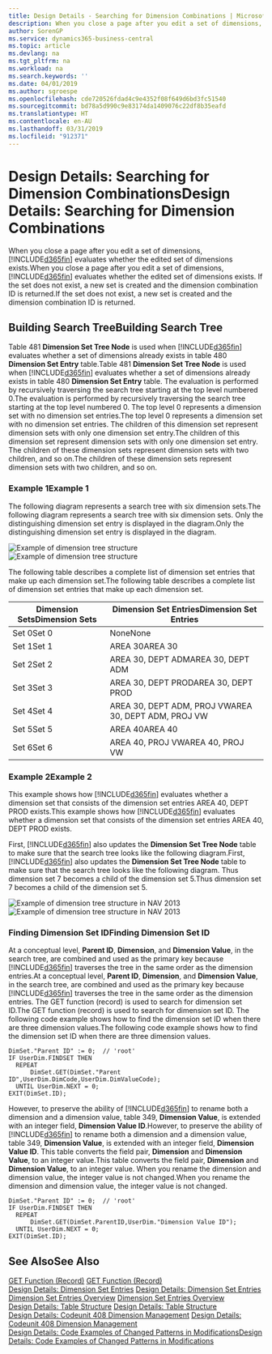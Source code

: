 ```yaml
---
title: Design Details - Searching for Dimension Combinations | Microsoft Docs
description: When you close a page after you edit a set of dimensions, Business Central evaluates whether the edited set of dimensions exists. If the set does not exist, a new set is created and the dimension combination ID is returned.
author: SorenGP
ms.service: dynamics365-business-central
ms.topic: article
ms.devlang: na
ms.tgt_pltfrm: na
ms.workload: na
ms.search.keywords: ''
ms.date: 04/01/2019
ms.author: sgroespe
ms.openlocfilehash: cde720526fdad4c9e4352f08f649d6bd3fc51540
ms.sourcegitcommit: bd78a5d990c9e83174da1409076c22df8b35eafd
ms.translationtype: HT
ms.contentlocale: en-AU
ms.lasthandoff: 03/31/2019
ms.locfileid: "912371"
---
```

# <a name="design-details-searching-for-dimension-combinations"></a><span data-ttu-id="e4d44-104">Design Details: Searching for Dimension Combinations</span><span class="sxs-lookup"><span data-stu-id="e4d44-104">Design Details: Searching for Dimension Combinations</span></span>
<span data-ttu-id="e4d44-105">When you close a page after you edit a set of dimensions, [!INCLUDE[d365fin](includes/d365fin_md.md)] evaluates whether the edited set of dimensions exists.</span><span class="sxs-lookup"><span data-stu-id="e4d44-105">When you close a page after you edit a set of dimensions, [!INCLUDE[d365fin](includes/d365fin_md.md)] evaluates whether the edited set of dimensions exists.</span></span> <span data-ttu-id="e4d44-106">If the set does not exist, a new set is created and the dimension combination ID is returned.</span><span class="sxs-lookup"><span data-stu-id="e4d44-106">If the set does not exist, a new set is created and the dimension combination ID is returned.</span></span>  

## <a name="building-search-tree"></a><span data-ttu-id="e4d44-107">Building Search Tree</span><span class="sxs-lookup"><span data-stu-id="e4d44-107">Building Search Tree</span></span>  
 <span data-ttu-id="e4d44-108">Table 481 **Dimension Set Tree Node** is used when [!INCLUDE[d365fin](includes/d365fin_md.md)] evaluates whether a set of dimensions already exists in table 480 **Dimension Set Entry** table.</span><span class="sxs-lookup"><span data-stu-id="e4d44-108">Table 481 **Dimension Set Tree Node** is used when [!INCLUDE[d365fin](includes/d365fin_md.md)] evaluates whether a set of dimensions already exists in table 480 **Dimension Set Entry** table.</span></span> <span data-ttu-id="e4d44-109">The evaluation is performed by recursively traversing the search tree starting at the top level numbered 0.</span><span class="sxs-lookup"><span data-stu-id="e4d44-109">The evaluation is performed by recursively traversing the search tree starting at the top level numbered 0.</span></span> <span data-ttu-id="e4d44-110">The top level 0 represents a dimension set with no dimension set entries.</span><span class="sxs-lookup"><span data-stu-id="e4d44-110">The top level 0 represents a dimension set with no dimension set entries.</span></span> <span data-ttu-id="e4d44-111">The children of this dimension set represent dimension sets with only one dimension set entry.</span><span class="sxs-lookup"><span data-stu-id="e4d44-111">The children of this dimension set represent dimension sets with only one dimension set entry.</span></span> <span data-ttu-id="e4d44-112">The children of these dimension sets represent dimension sets with two children, and so on.</span><span class="sxs-lookup"><span data-stu-id="e4d44-112">The children of these dimension sets represent dimension sets with two children, and so on.</span></span>  

### <a name="example-1"></a><span data-ttu-id="e4d44-113">Example 1</span><span class="sxs-lookup"><span data-stu-id="e4d44-113">Example 1</span></span>  
 <span data-ttu-id="e4d44-114">The following diagram represents a search tree with six dimension sets.</span><span class="sxs-lookup"><span data-stu-id="e4d44-114">The following diagram represents a search tree with six dimension sets.</span></span> <span data-ttu-id="e4d44-115">Only the distinguishing dimension set entry is displayed in the diagram.</span><span class="sxs-lookup"><span data-stu-id="e4d44-115">Only the distinguishing dimension set entry is displayed in the diagram.</span></span>  

 <span data-ttu-id="e4d44-116">![Example of dimension tree structure](media/nav2013_dimension_tree.png "Example of dimension tree structure")</span><span class="sxs-lookup"><span data-stu-id="e4d44-116">![Example of dimension tree structure](media/nav2013_dimension_tree.png "Example of dimension tree structure")</span></span>  

 <span data-ttu-id="e4d44-117">The following table describes a complete list of dimension set entries that make up each dimension set.</span><span class="sxs-lookup"><span data-stu-id="e4d44-117">The following table describes a complete list of dimension set entries that make up each dimension set.</span></span>  

|<span data-ttu-id="e4d44-118">Dimension Sets</span><span class="sxs-lookup"><span data-stu-id="e4d44-118">Dimension Sets</span></span>|<span data-ttu-id="e4d44-119">Dimension Set Entries</span><span class="sxs-lookup"><span data-stu-id="e4d44-119">Dimension Set Entries</span></span>|  
|--------------------|---------------------------|  
|<span data-ttu-id="e4d44-120">Set 0</span><span class="sxs-lookup"><span data-stu-id="e4d44-120">Set 0</span></span>|<span data-ttu-id="e4d44-121">None</span><span class="sxs-lookup"><span data-stu-id="e4d44-121">None</span></span>|  
|<span data-ttu-id="e4d44-122">Set 1</span><span class="sxs-lookup"><span data-stu-id="e4d44-122">Set 1</span></span>|<span data-ttu-id="e4d44-123">AREA 30</span><span class="sxs-lookup"><span data-stu-id="e4d44-123">AREA 30</span></span>|  
|<span data-ttu-id="e4d44-124">Set 2</span><span class="sxs-lookup"><span data-stu-id="e4d44-124">Set 2</span></span>|<span data-ttu-id="e4d44-125">AREA 30, DEPT ADM</span><span class="sxs-lookup"><span data-stu-id="e4d44-125">AREA 30, DEPT ADM</span></span>|  
|<span data-ttu-id="e4d44-126">Set 3</span><span class="sxs-lookup"><span data-stu-id="e4d44-126">Set 3</span></span>|<span data-ttu-id="e4d44-127">AREA 30, DEPT PROD</span><span class="sxs-lookup"><span data-stu-id="e4d44-127">AREA 30, DEPT PROD</span></span>|  
|<span data-ttu-id="e4d44-128">Set 4</span><span class="sxs-lookup"><span data-stu-id="e4d44-128">Set 4</span></span>|<span data-ttu-id="e4d44-129">AREA 30, DEPT ADM, PROJ VW</span><span class="sxs-lookup"><span data-stu-id="e4d44-129">AREA 30, DEPT ADM, PROJ VW</span></span>|  
|<span data-ttu-id="e4d44-130">Set 5</span><span class="sxs-lookup"><span data-stu-id="e4d44-130">Set 5</span></span>|<span data-ttu-id="e4d44-131">AREA 40</span><span class="sxs-lookup"><span data-stu-id="e4d44-131">AREA 40</span></span>|  
|<span data-ttu-id="e4d44-132">Set 6</span><span class="sxs-lookup"><span data-stu-id="e4d44-132">Set 6</span></span>|<span data-ttu-id="e4d44-133">AREA 40, PROJ VW</span><span class="sxs-lookup"><span data-stu-id="e4d44-133">AREA 40, PROJ VW</span></span>|  

### <a name="example-2"></a><span data-ttu-id="e4d44-134">Example 2</span><span class="sxs-lookup"><span data-stu-id="e4d44-134">Example 2</span></span>  
 <span data-ttu-id="e4d44-135">This example shows how [!INCLUDE[d365fin](includes/d365fin_md.md)] evaluates whether a dimension set that consists of the dimension set entries AREA 40, DEPT PROD exists.</span><span class="sxs-lookup"><span data-stu-id="e4d44-135">This example shows how [!INCLUDE[d365fin](includes/d365fin_md.md)] evaluates whether a dimension set that consists of the dimension set entries AREA 40, DEPT PROD exists.</span></span>  

 <span data-ttu-id="e4d44-136">First, [!INCLUDE[d365fin](includes/d365fin_md.md)] also updates the **Dimension Set Tree Node** table to make sure that the search tree looks like the following diagram.</span><span class="sxs-lookup"><span data-stu-id="e4d44-136">First, [!INCLUDE[d365fin](includes/d365fin_md.md)] also updates the **Dimension Set Tree Node** table to make sure that the search tree looks like the following diagram.</span></span> <span data-ttu-id="e4d44-137">Thus dimension set 7 becomes a child of the dimension set 5.</span><span class="sxs-lookup"><span data-stu-id="e4d44-137">Thus dimension set 7 becomes a child of the dimension set 5.</span></span>  

 <span data-ttu-id="e4d44-138">![Example of dimension tree structure in NAV 2013](media/nav2013_dimension_tree_example2.png "Example of dimension tree structure in NAV 2013")</span><span class="sxs-lookup"><span data-stu-id="e4d44-138">![Example of dimension tree structure in NAV 2013](media/nav2013_dimension_tree_example2.png "Example of dimension tree structure in NAV 2013")</span></span>  

### <a name="finding-dimension-set-id"></a><span data-ttu-id="e4d44-139">Finding Dimension Set ID</span><span class="sxs-lookup"><span data-stu-id="e4d44-139">Finding Dimension Set ID</span></span>  
 <span data-ttu-id="e4d44-140">At a conceptual level, **Parent ID**, **Dimension**, and **Dimension Value**, in the search tree, are combined and used as the primary key because [!INCLUDE[d365fin](includes/d365fin_md.md)] traverses the tree in the same order as the dimension entries.</span><span class="sxs-lookup"><span data-stu-id="e4d44-140">At a conceptual level, **Parent ID**, **Dimension**, and **Dimension Value**, in the search tree, are combined and used as the primary key because [!INCLUDE[d365fin](includes/d365fin_md.md)] traverses the tree in the same order as the dimension entries.</span></span> <span data-ttu-id="e4d44-141">The GET function (record) is used to search for dimension set ID.</span><span class="sxs-lookup"><span data-stu-id="e4d44-141">The GET function (record) is used to search for dimension set ID.</span></span> <span data-ttu-id="e4d44-142">The following code example shows how to find the dimension set ID when there are three dimension values.</span><span class="sxs-lookup"><span data-stu-id="e4d44-142">The following code example shows how to find the dimension set ID when there are three dimension values.</span></span>  

```  
DimSet."Parent ID" := 0;  // 'root'  
IF UserDim.FINDSET THEN  
  REPEAT  
      DimSet.GET(DimSet."Parent ID",UserDim.DimCode,UserDim.DimValueCode);  
  UNTIL UserDim.NEXT = 0;  
EXIT(DimSet.ID);  

```  

<span data-ttu-id="e4d44-143">However, to preserve the ability of [!INCLUDE[d365fin](includes/d365fin_md.md)] to rename both a dimension and a dimension value, table 349, **Dimension Value**, is extended with an integer field, **Dimension Value ID**.</span><span class="sxs-lookup"><span data-stu-id="e4d44-143">However, to preserve the ability of [!INCLUDE[d365fin](includes/d365fin_md.md)] to rename both a dimension and a dimension value, table 349, **Dimension Value**, is extended with an integer field, **Dimension Value ID**.</span></span> <span data-ttu-id="e4d44-144">This table converts the field pair, **Dimension** and **Dimension Value**, to an integer value.</span><span class="sxs-lookup"><span data-stu-id="e4d44-144">This table converts the field pair, **Dimension** and **Dimension Value**, to an integer value.</span></span> <span data-ttu-id="e4d44-145">When you rename the dimension and dimension value, the integer value is not changed.</span><span class="sxs-lookup"><span data-stu-id="e4d44-145">When you rename the dimension and dimension value, the integer value is not changed.</span></span>  

```  
DimSet."Parent ID" := 0;  // 'root'  
IF UserDim.FINDSET THEN  
  REPEAT  
      DimSet.GET(DimSet.ParentID,UserDim."Dimension Value ID");  
  UNTIL UserDim.NEXT = 0;  
EXIT(DimSet.ID);  

```  

## <a name="see-also"></a><span data-ttu-id="e4d44-146">See Also</span><span class="sxs-lookup"><span data-stu-id="e4d44-146">See Also</span></span>  
 <span data-ttu-id="e4d44-147">[GET Function (Record)](/dynamics-nav/GET-Function--Record-)  </span><span class="sxs-lookup"><span data-stu-id="e4d44-147">[GET Function (Record)](/dynamics-nav/GET-Function--Record-)  </span></span>  
 <span data-ttu-id="e4d44-148">[Design Details: Dimension Set Entries](design-details-dimension-set-entries.md) </span><span class="sxs-lookup"><span data-stu-id="e4d44-148">[Design Details: Dimension Set Entries](design-details-dimension-set-entries.md) </span></span>  
 <span data-ttu-id="e4d44-149">[Dimension Set Entries Overview](design-details-dimension-set-entries-overview.md) </span><span class="sxs-lookup"><span data-stu-id="e4d44-149">[Dimension Set Entries Overview](design-details-dimension-set-entries-overview.md) </span></span>  
 <span data-ttu-id="e4d44-150">[Design Details: Table Structure](design-details-table-structure.md) </span><span class="sxs-lookup"><span data-stu-id="e4d44-150">[Design Details: Table Structure](design-details-table-structure.md) </span></span>  
 <span data-ttu-id="e4d44-151">[Design Details: Codeunit 408 Dimension Management](design-details-codeunit-408-dimension-management.md) </span><span class="sxs-lookup"><span data-stu-id="e4d44-151">[Design Details: Codeunit 408 Dimension Management](design-details-codeunit-408-dimension-management.md) </span></span>  
 [<span data-ttu-id="e4d44-152">Design Details: Code Examples of Changed Patterns in Modifications</span><span class="sxs-lookup"><span data-stu-id="e4d44-152">Design Details: Code Examples of Changed Patterns in Modifications</span></span>](design-details-code-examples-of-changed-patterns-in-modifications.md)
